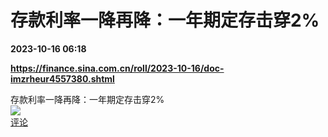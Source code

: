 # 存款利率一降再降：一年期定存击穿2%

**2023-10-16 06:18**

**https://finance.sina.com.cn/roll/2023-10-16/doc-imzrheur4557380.shtml**

存款利率一降再降：一年期定存击穿2%  
![](https://img3.chouti.com/CHOUTI_231016_72CDC6FC0D744F7A96A4EAE7F1C7E64F.png)  
[评论](https://m.chouti.com/link/40303440)